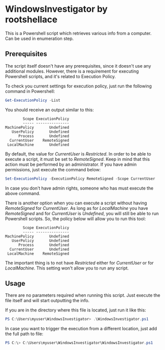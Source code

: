 # WindowsInvestigator by rootshellace

This is a Powershell script which retrieves various info from a computer. Can be used in enumeration step.

## Prerequisites

The script itself doesn't have any prerequisites, since it doesn't use any additional modules.
However, there is a requirement for executing Powershell scripts, and it's related to Execution Policy.

To check you current settings for execution policy, just run the following command in Powershell:

```powershell
Get-ExecutionPolicy -List
```

You should receive an output similar to this:

```
        Scope ExecutionPolicy
        ----- ---------------
MachinePolicy       Undefined
   UserPolicy       Undefined
      Process       Undefined
  CurrentUser    RemoteSigned
 LocalMachine       Undefined
```

By default, the value for *CurrentUser* is *Restricted*. In order to be able to execute a script, it must be set to *RemoteSigned*. Keep in mind that this action must be performed by an administrator. If you have admin permissions, just execute the command below:

```powershell
Set-ExecutionPolicy -ExecutionPolicy RemoteSigned -Scope CurrentUser
```
In case you don't have admin rights, someone who has must execute the above command.

There is another option when you can execute a script without having *RemoteSigned* for *CurrentUser*. As long as for *LocalMachine* you have *RemoteSigned* and for *CurrentUser* is *Undefined*, you will still be able to run Powershell scripts. So, the policy below will allow you to run this tool:

```
        Scope ExecutionPolicy
        ----- ---------------
MachinePolicy       Undefined
   UserPolicy       Undefined
      Process       Undefined
  CurrentUser       Undefined
 LocalMachine    RemoteSigned
```

The important thing is to not have *Restricted* either for *CurrentUser* or for *LocalMachine*. This setting won't allow you to run any script.

## Usage

There are no parameters required when running this script. Just execute the file itself and will start outputting the info.

If you are in the directory where this file is located, just run it like this:

```powershell
PS C:\Users\myuser\WindowsInvestigator> .\WindowsInvestigator.ps1
```

In case you want to trigger the execution from a different location, just add the full path to file:

```powershell
PS C:\> C:\Users\myuser\WindowsInvestigator\WindowsInvestigator.ps1
```
